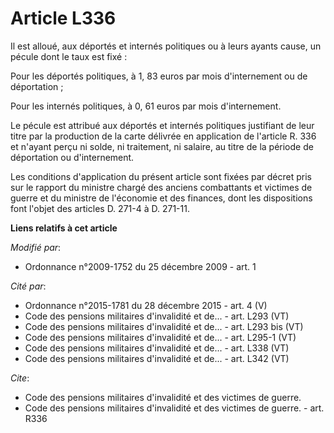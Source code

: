 # Article L336

Il est alloué, aux déportés et internés politiques ou à leurs ayants cause, un pécule dont le taux est fixé : 

Pour les déportés politiques, à 1, 83 euros par mois d'internement ou de déportation ; 

Pour les internés politiques, à 0, 61 euros par mois d'internement. 

Le pécule est attribué aux déportés et internés politiques justifiant de leur titre par la production de la carte délivrée en
application de l'article R. 336 et n'ayant perçu ni solde, ni traitement, ni salaire, au titre de la période de déportation
ou d'internement. 

Les conditions d'application du présent article sont fixées par décret pris sur le rapport du            ministre chargé des
anciens combattants et victimes de guerre et du ministre de l'économie et des finances, dont les dispositions font l'objet
des articles D. 271-4 à D. 271-11.

**Liens relatifs à cet article**

_Modifié par_:

  - Ordonnance n°2009-1752 du 25 décembre 2009 - art. 1

_Cité par_:

  - Ordonnance n°2015-1781 du 28 décembre 2015 - art. 4 (V)
  - Code des pensions militaires d'invalidité et de... - art. L293 (VT)
  - Code des pensions militaires d'invalidité et de... - art. L293 bis (VT)
  - Code des pensions militaires d'invalidité et de... - art. L295-1 (VT)
  - Code des pensions militaires d'invalidité et de... - art. L338 (VT)
  - Code des pensions militaires d'invalidité et de... - art. L342 (VT)

_Cite_:

  - Code des pensions militaires d'invalidité et des victimes de guerre.
  - Code des pensions militaires d'invalidité et des victimes de guerre. - art. R336
